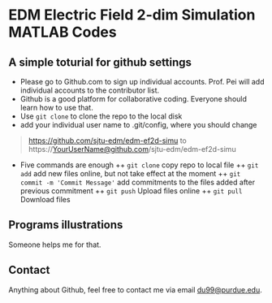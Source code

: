 # EDM Electric Field 2-dim Simulation MATLAB Codes

## A simple toturial for github settings
- Please go to Github.com to sign up individual accounts. Prof. Pei will add individual accounts to the contributor list.
- Github is a good platform for collaborative coding. Everyone should learn how to use that.
- Use `git clone` to clone the repo to the local disk
- add your individual user name to .git/config, where you should change
> https://github.com/sjtu-edm/edm-ef2d-simu
to
> https://YourUserName@github.com/sjtu-edm/edm-ef2d-simu
- Five commands are enough
++ `git clone`
copy repo to local file
++ `git add`
add new files online, but not take effect at the moment
++ `git commit -m 'Commit Message'`
add commitments to the files added after previous commitment
++ `git push`
Upload files online
++ `git pull`
Download files

## Programs illustrations
Someone helps me for that.

## Contact
Anything about Github, feel free to contact me via email du99@purdue.edu.
